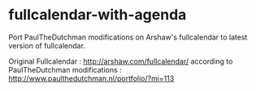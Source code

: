 fullcalendar-with-agenda
========================

Port PaulTheDutchman modifications on Arshaw's fullcalendar to latest version of fullcalendar.

Original Fullcalendar :  http://arshaw.com/fullcalendar/ according to 
PaulTheDutchman modifications : http://www.paulthedutchman.nl/portfolio/?mi=113
